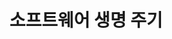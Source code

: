 ---
title: "소프트웨어 생명 주기"
excerpt: "정보처리기사"
categories: 
  - License
tags: 
  - 정보처리기사
  - 실기
  - 시나공
---